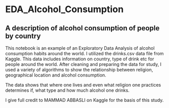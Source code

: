 # EDA_Alcohol_Consumption
## A description of alcohol consumption of people by country

This notebook is an example of an Exploratory Data Analysis of alcohol consumption habits around the world.
I utilized the drinks.csv data file from Kaggle. This data includes information on country, type of drink etc for people around the world.
After cleaning and preparing the data for study, I used a variety of algorithms to show the relationship between religion, geographical location and
alcohol consumption.

The data shows that where one lives and even what religion one practices determines if, what type and how much alcohol one drinks.

I give full credit to MAMMAD ABBASLI on Kaggle for the basis of this study.
